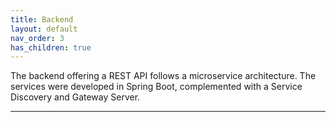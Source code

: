 ```yaml
---
title: Backend
layout: default
nav_order: 3
has_children: true
---
```


The backend offering a REST API follows a microservice architecture.
The services were developed in Spring Boot, complemented with a Service Discovery and Gateway Server.

---